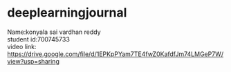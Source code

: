 # deeplearningjournal
Name:konyala sai vardhan reddy<br>
student id:700745733<br>
video link: https://drive.google.com/file/d/1EPKpPYam7TE4fwZ0KafdfJm74LMGeP7W/view?usp=sharing<br>
